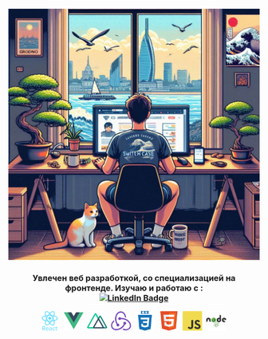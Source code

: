 <!--### Всем привет 👋 -->
<!-- <h2 align="center">Всем привет! Меня зовут <a href="https://github.com/zigfrei" target="_blank">Георгий</a>  -->
<p align="center">
  <img src="images/1.jpeg" width="1024" title="Hello">
</p>
<!-- <img src="https://github.com/blackcater/blackcater/raw/main/images/Hi.gif" height="32"/></h2> -->
 <h3 align="center"> Увлечен веб разработкой, со специализацией на фронтенде. Изучаю и работаю с : 
<br>
   <a href="https://www.linkedin.com/in/georgyrevazashvili/">
    <img src="https://img.shields.io/badge/LinkedIn-blue?style=for-the-badge&logo=linkedin&logoColor=white" alt="LinkedIn Badge"/>
  </a>

  <img src="https://github.com/devicons/devicon/blob/master/icons/react/react-original-wordmark.svg" title="React" alt="React" width="40" height="40"/>&nbsp;
  <img src="https://github.com/devicons/devicon/blob/master/icons/vuejs/vuejs-original.svg" title="Vue" alt="Vue" width="40" height="40"/>&nbsp;
  <img src="https://github.com/devicons/devicon/blob/master/icons/nuxtjs/nuxtjs-original.svg" title="Nuxt" alt="Nuxt" width="40" height="40"/>&nbsp;
  <img src="https://github.com/devicons/devicon/blob/master/icons/redux/redux-original.svg" title="Redux" alt="Redux " width="40" height="40"/>&nbsp;
  <img src="https://github.com/devicons/devicon/blob/master/icons/css3/css3-plain-wordmark.svg"  title="CSS3" alt="CSS" width="40" height="40"/>&nbsp;
  <img src="https://github.com/devicons/devicon/blob/master/icons/html5/html5-original.svg" title="HTML5" alt="HTML" width="40" height="40"/>&nbsp;
  <img src="https://github.com/devicons/devicon/blob/master/icons/javascript/javascript-original.svg" title="JavaScript" alt="JavaScript" width="40" height="40"/>&nbsp;
  <img src="https://github.com/devicons/devicon/blob/master/icons/nodejs/nodejs-original-wordmark.svg" title="NodeJS" alt="NodeJS" width="40" height="40"/>&nbsp;
  
 
 <!-- <h4 align="center"> Для подержания мозгйовой активности не забываем решать задачки </h4>
 <h4 align="center">

![codewars](https://www.codewars.com/users/zigfrei/badges/large)</h4>
 <h4 align="center"> -->
<!-- 
![LeetCode stats](https://leetcode-stats-six.vercel.app/api?username=zigfrei&theme=dark)</h4>

**zigfrei/zigfrei** is a ✨ _special_ ✨ repository because its `README.md` (this file) appears on your GitHub profile.

Here are some ideas to get you started:

- 🔭 I’m currently working on ...
- 🌱 I’m currently learning ...
- 👯 I’m looking to collaborate on ...
- 🤔 I’m looking for help with ...
- 💬 Ask me about ...
- 📫 How to reach me: ...
- 😄 Pronouns: ...
- ⚡ Fun fact: ...
-->

